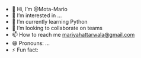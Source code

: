 - 👋 Hi, I’m @Mota-Mario
- 👀 I’m interested in ...
- 🌱 I’m currently learning Python
- 💞️ I’m looking to collaborate on teams
- 📫 How to reach me mariyahattarwala@gmail.com
- 😄 Pronouns: ...
- ⚡ Fun fact: 

<!---
Mota-Mario/Mota-Mario is a ✨ special ✨ repository because its `README.md` (this file) appears on your GitHub profile.
You can click the Preview link to take a look at your changes.
--->
